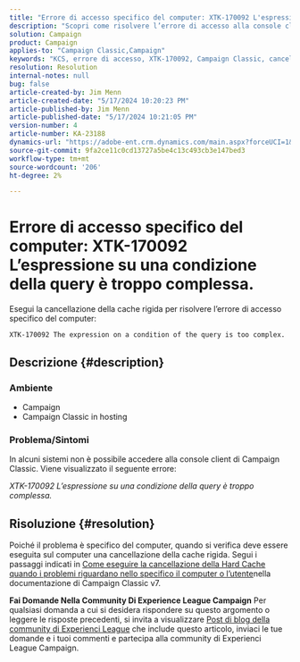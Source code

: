 ```yaml
---
title: "Errore di accesso specifico del computer: XTK-170092 L'espressione su una condizione della query è troppo complessa."
description: "Scopri come risolvere l’errore di accesso alla console client Campaign Classic specifico per il computer."
solution: Campaign
product: Campaign
applies-to: "Campaign Classic,Campaign"
keywords: "KCS, errore di accesso, XTK-170092, Campaign Classic, cancellazione della cache rigida"
resolution: Resolution
internal-notes: null
bug: false
article-created-by: Jim Menn
article-created-date: "5/17/2024 10:20:23 PM"
article-published-by: Jim Menn
article-published-date: "5/17/2024 10:21:05 PM"
version-number: 4
article-number: KA-23188
dynamics-url: "https://adobe-ent.crm.dynamics.com/main.aspx?forceUCI=1&pagetype=entityrecord&etn=knowledgearticle&id=94df39a5-9b14-ef11-9f8a-6045bd006268"
source-git-commit: 9fa2ce11c0cd13727a5be4c13c493cb3e147bed3
workflow-type: tm+mt
source-wordcount: '206'
ht-degree: 2%

---
```


# Errore di accesso specifico del computer: XTK-170092 L’espressione su una condizione della query è troppo complessa.


Esegui la cancellazione della cache rigida per risolvere l’errore di accesso specifico del computer:




```
XTK-170092 The expression on a condition of the query is too complex.
```




## Descrizione {#description}


### <b>Ambiente</b>

- Campaign
- Campaign Classic in hosting




### <b>Problema/Sintomi</b>

In alcuni sistemi non è possibile accedere alla console client di Campaign Classic. Viene visualizzato il seguente errore:

*XTK-170092 L’espressione su una condizione della query è troppo complessa.*


## Risoluzione {#resolution}


Poiché il problema è specifico del computer, quando si verifica deve essere eseguita sul computer una cancellazione della cache rigida. Segui i passaggi indicati in [Come eseguire la cancellazione della Hard Cache quando i problemi riguardano nello specifico il computer o l’utente](https://experienceleague.adobe.com/docs/campaign-classic/using/getting-started/starting-with-adobe-campaign/faq/faq-campaign-config.html#perform-hard-cache-clear)nella documentazione di Campaign Classic v7.


<b>Fai Domande Nella Community Di Experience League Campaign</b>
Per qualsiasi domanda a cui si desidera rispondere su questo argomento o leggere le risposte precedenti, si invita a visualizzare [Post di blog della community di Experienci League](https://experienceleaguecommunities.adobe.com/t5/adobe-campaign-classic-blogs/introducing-top-kcs-articles-curated-for-your-troubleshooting/bc-p/672426#M132 "Segui collegamento") che include questo articolo, inviaci le tue domande e i tuoi commenti e partecipa alla community di Experienci League Campaign.
